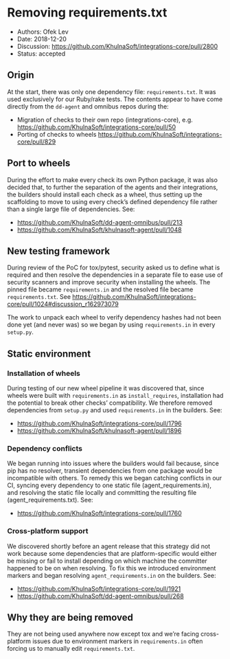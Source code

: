 # Removing requirements.txt
- Authors: Ofek Lev
- Date: 2018-12-20
- Discussion: https://github.com/KhulnaSoft/integrations-core/pull/2800
- Status: accepted

## Origin

At the start, there was only one dependency file: `requirements.txt`. It was used exclusively for our Ruby/rake tests. The contents appear to have come directly from the `dd-agent` and omnibus repos during the:

- Migration of checks to their own repo (integrations-core), e.g. https://github.com/KhulnaSoft/integrations-core/pull/50
- Porting of checks to wheels https://github.com/KhulnaSoft/integrations-core/pull/829

## Port to wheels

During the effort to make every check its own Python package, it was also decided that, to further the separation of the agents and their integrations, the builders should install each check as a wheel, thus setting up the scaffolding to move to using every check’s defined dependency file rather than a single large file of dependencies. See:

- https://github.com/KhulnaSoft/dd-agent-omnibus/pull/213
- https://github.com/KhulnaSoft/khulnasoft-agent/pull/1048

## New testing framework

During review of the PoC for tox/pytest, security asked us to define what is required and then resolve the dependencies in a separate file to ease use of security scanners and improve security when installing the wheels. The pinned file became `requirements.in` and the resolved file became `requirements.txt`. See https://github.com/KhulnaSoft/integrations-core/pull/1024#discussion_r162973079

The work to unpack each wheel to verify dependency hashes had not been done yet (and never was) so we began by using `requirements.in` in every `setup.py`.

## Static environment

### Installation of wheels

During testing of our new wheel pipeline it was discovered that, since wheels were built with `requirements.in` as `install_requires`, installation had the potential to break other checks’ compatibility. We therefore removed dependencies from `setup.py` and used `requirements.in` in the builders. See:

- https://github.com/KhulnaSoft/integrations-core/pull/1796
- https://github.com/KhulnaSoft/khulnasoft-agent/pull/1896

### Dependency conflicts

We began running into issues where the builders would fail because, since pip has no resolver, transient dependencies from one package would be incompatible with others. To remedy this we began catching conflicts in our CI, syncing every dependency to one static file (agent_requirements.in), and resolving the static file locally and committing the resulting file (agent_requirements.txt). See:

- https://github.com/KhulnaSoft/integrations-core/pull/1760

### Cross-platform support

We discovered shortly before an agent release that this strategy did not work because some dependencies that are platform-specific would either be missing or fail to install depending on which machine the committer happened to be on when resolving. To fix this we introduced environment markers and began resolving `agent_requirements.in` on the builders. See:

- https://github.com/KhulnaSoft/integrations-core/pull/1921
- https://github.com/KhulnaSoft/dd-agent-omnibus/pull/268

## Why they are being removed

They are not being used anywhere now except tox and we’re facing cross-platform issues due to environment markers in `requirements.in` often forcing us to manually edit `requirements.txt`.
